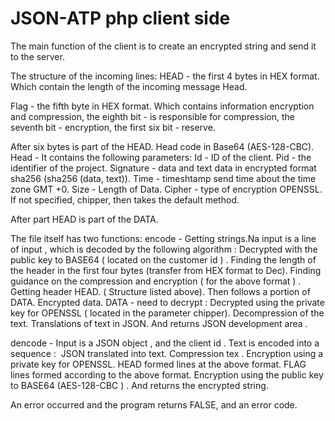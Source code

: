 JSON-ATP php client side
========


The main function of the client is to create an encrypted string and send it to the server.

The structure of the incoming lines:
HEAD - the first 4 bytes in HEX format. Which contain the length of the incoming message Head.

Flag - the fifth byte in HEX format.
Which contains information encryption and compression, the eighth bit - is responsible for compression,
the seventh bit - encryption, the first six bit - reserve.

After six bytes is part of the HEAD.
Head code in Base64 (AES-128-CBC).
Head - It contains the following parameters:
Id - ID of the client.
Pid - the identifier of the project.
Signature - data and text data in encrypted format sha256 (sha256 (data, text)).
Time - timeshtamp send time about the time zone GMT +0.
Size - Length of Data.
Cipher - type of encryption OPENSSL.
If not specified, chipper, then takes the default method.

After part HEAD  is part of the DATA.

The file itself has two functions:
encode - Getting strings.Na input is a line of input , which is decoded by the following algorithm :
Decrypted with the public key to BASE64 ( located on the customer id ) .
Finding the length of the header in the first four bytes (transfer from HEX format to Dec).
Finding guidance on the compression and encryption ( for the above format ) .
Getting header HEAD. ( Structure listed above).
Then follows a portion of DATA. Encrypted data.
DATA - need to decrypt :
Decrypted using the private key for OPENSSL ( located in the parameter chipper).
Decompression of the text.
Translations of text in JSON.
And returns JSON development area .


dencode - Input is a JSON object , and the client id .
Text is encoded into a sequence :
 JSON translated into text.
Compression tex .
Encryption using a private key for OPENSSL.
HEAD formed lines at the above format.
FLAG lines formed according to the above format.
Encryption using the public key to BASE64 (AES-128-CBC ) .
And returns the encrypted string.

An error occurred and the program returns FALSE, and an error code.